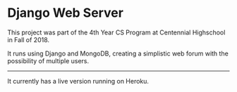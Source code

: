 # Django Web Server

This project was part of the 4th Year CS Program at Centennial Highschool in Fall of 2018.

It runs using Django and MongoDB, creating a simplistic web forum with the possibility of multiple users.

-----

It currently has a live version running on Heroku.

